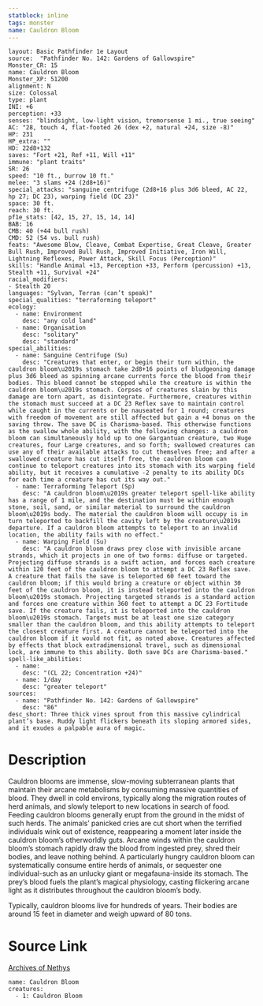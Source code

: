 ```yaml
---
statblock: inline
tags: monster
name: Cauldron Bloom
---
```

```statblock
layout: Basic Pathfinder 1e Layout
source:  "Pathfinder No. 142: Gardens of Gallowspire"
Monster_CR: 15
name: Cauldron Bloom
Monster_XP: 51200
alignment: N
size: Colossal
type: plant
INI: +6
perception: +33
senses: "blindsight, low-light vision, tremorsense 1 mi., true seeing"
AC: "28, touch 4, flat-footed 26 (dex +2, natural +24, size -8)"
HP: 231
HP_extra: ""
HD: 22d8+132
saves: "Fort +21, Ref +11, Will +11"
immune: "plant traits"
SR: 26
speed: "10 ft., burrow 10 ft."
melee: "3 slams +24 (2d8+16)"
special_attacks: "sanguine centrifuge (2d8+16 plus 3d6 bleed, AC 22, hp 27; DC 23), warping field (DC 23)"
space: 30 ft.
reach: 30 ft.
pf1e_stats: [42, 15, 27, 15, 14, 14]
BAB: 16
CMB: 40 (+44 bull rush)
CMD: 52 (54 vs. bull rush)
feats: "Awesome Blow, Cleave, Combat Expertise, Great Cleave, Greater Bull Rush, Improved Bull Rush, Improved Initiative, Iron Will, Lightning Reflexes, Power Attack, Skill Focus (Perception)"
skills: "Handle Animal +13, Perception +33, Perform (percussion) +13, Stealth +11, Survival +24"
racial_modifiers:
- Stealth 20
languages: "Sylvan, Terran (can’t speak)"
special_qualities: "terraforming teleport"
ecology:
  - name: Environment
    desc: "any cold land"
  - name: Organisation
    desc: "solitary"
    desc: "standard"
special_abilities:
  - name: Sanguine Centrifuge (Su)
    desc: "Creatures that enter, or begin their turn within, the cauldron bloom\u2019s stomach take 2d8+16 points of bludgeoning damage plus 3d6 bleed as spinning arcane currents force the blood from their bodies. This bleed cannot be stopped while the creature is within the cauldron bloom\u2019s stomach. Corpses of creatures slain by this damage are torn apart, as disintegrate. Furthermore, creatures within the stomach must succeed at a DC 23 Reflex save to maintain control while caught in the currents or be nauseated for 1 round; creatures with freedom of movement are still affected but gain a +4 bonus on the saving throw. The save DC is Charisma-based. This otherwise functions as the swallow whole ability, with the following changes: a cauldron bloom can simultaneously hold up to one Gargantuan creature, two Huge creatures, four Large creatures, and so forth; swallowed creatures can use any of their available attacks to cut themselves free; and after a swallowed creature has cut itself free, the cauldron bloom can continue to teleport creatures into its stomach with its warping field ability, but it receives a cumulative -2 penalty to its ability DCs for each time a creature has cut its way out."
  - name: Terraforming Teleport (Sp)
    desc: "A cauldron bloom\u2019s greater teleport spell-like ability has a range of 1 mile, and the destination must be within enough stone, soil, sand, or similar material to surround the cauldron bloom\u2019s body. The material the cauldron bloom will occupy is in turn teleported to backfill the cavity left by the creature\u2019s departure. If a cauldron bloom attempts to teleport to an invalid location, the ability fails with no effect."
  - name: Warping Field (Su)
    desc: "A cauldron bloom draws prey close with invisible arcane strands, which it projects in one of two forms: diffuse or targeted. Projecting diffuse strands is a swift action, and forces each creature within 120 feet of the cauldron bloom to attempt a DC 23 Reflex save. A creature that fails the save is teleported 60 feet toward the cauldron bloom; if this would bring a creature or object within 30 feet of the cauldron bloom, it is instead teleported into the cauldron bloom\u2019s stomach. Projecting targeted strands is a standard action and forces one creature within 360 feet to attempt a DC 23 Fortitude save. If the creature fails, it is teleported into the cauldron bloom\u2019s stomach. Targets must be at least one size category smaller than the cauldron bloom, and this ability attempts to teleport the closest creature first. A creature cannot be teleported into the cauldron bloom if it would not fit, as noted above. Creatures affected by effects that block extradimensional travel, such as dimensional lock, are immune to this ability. Both save DCs are Charisma-based."
spell-like_abilities:
  - name:
    desc: "(CL 22; Concentration +24)"
  - name: 1/day
    desc: "greater teleport"
sources:
  - name: "Pathfinder No. 142: Gardens of Gallowspire"
    desc: "86"
desc_short: Three thick vines sprout from this massive cylindrical plant’s base. Ruddy light flickers beneath its sloping armored sides, and it exudes a palpable aura of magic.
```
# Description
Cauldron blooms are immense, slow-moving subterranean plants that maintain their arcane metabolisms by consuming massive quantities of blood. They dwell in cold environs, typically along the migration routes of herd animals, and slowly teleport to new locations in search of food. Feeding cauldron blooms generally erupt from the ground in the midst of such herds. The animals’ panicked cries are cut short when the terrified individuals wink out of existence, reappearing a moment later inside the cauldron bloom’s otherworldly guts. Arcane winds within the cauldron bloom’s stomach rapidly draw the blood from ingested prey, shred their bodies, and leave nothing behind. A particularly hungry cauldron bloom can systematically consume entire herds of animals, or sequester one individual-such as an unlucky giant or megafauna-inside its stomach. The prey’s blood fuels the plant’s magical physiology, casting flickering arcane light as it distributes throughout the cauldron bloom’s body.

 Typically, cauldron blooms live for hundreds of years. Their bodies are around 15 feet in diameter and weigh upward of 80 tons.
# Source Link
[Archives of Nethys](https://aonprd.com/MonsterDisplay.aspx?ItemName=Cauldron%20Bloom)
```encounter-table
name: Cauldron Bloom
creatures:
  - 1: Cauldron Bloom
```

